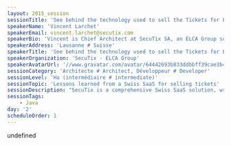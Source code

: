 ```yaml
---
layout: 2015_session
sessionTitle: 'See behind the technology used to sell the Tickets for Euro 2016'
speakerName: 'Vincent Larchet'
speakerEmail: vincent.larchet@secutix.com
speakerBio: 'Vincent is Chief Architect at SecuTix SA, an ELCA Group subsidiary. He worked for several years as a developer in the Java enterprise world. He is passionate about non-functional aspects and operations. Vincent focuses on designing failsafe architectures built to scale and suitable for large deployments. In the context of the SecuTix ticketing solution his works allows handling B2C “crowd sales” for major performers at a live performance or another large-scale entertainment event. He is also involved in a major way in the SecuTix “software factory”, which, for example, allows developers to achieve continuous integration, testing, deployment, and continuous delivery in a project involving 4 million+ lines of code, 50+ developers, and 60+ interfaces with third parties.'
speakerAddress: 'Lausanne # Suisse'
speakerTitle: 'See behind the technology used to sell the Tickets for Euro 2016'
speakerOrganization: 'SecuTix - ELCA Group'
speakerAvatarUrl: '//www.gravatar.com/avatar/64442693b833ddbbff39cae3b4be8bca?size=200&default=mm'
sessionCategory: 'Architecte # Architect, Développeur # Developer'
sessionLevel: 'Ha (intermédiaire # intermediate)'
sessionTopic: 'Lessons learned from a Swiss SaaS for selling tickets'
sessionDescription: "SecuTix is a comprehensive Swiss SaaS solution, written in Java, for managing events and selling tickets. Some of its impressive characteristics include: 24x7 uptime, proven support for large peak loads, Omni-Channel User-Interface, and 50+ interfaces with partners, with more than 1,000 VMs needed to run the system.\nThis talk illustrates how the SecuTix team solved challenges such as 24x7 support, including for the database, low-latency requirements via an asynchronous layer, peak load protection via a waiting room, monitoring, ...\n"
sessionTags:
    - Java
day: '2'
scheduleOrder: 1
---
```


undefined

